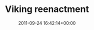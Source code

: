---
title:		"Viking reenactment"
type:		"photos"
mediatype:		"upload"
location:		"Dunderry, Ireland"
date:		"2011-09-24 16:42:14+00:00"
album:		"events"
filename:		"spirit-of-folk-shield.md"
series:		"spirit-of-folk"
cl_public_id:		"events/spirit-of-folk-shield"
cl_version:		1497002647
format:		"tiff"
bytes:		8126128
width:		2174
height:		1440
colours:
- "#1B2538"
- "#3C4E6D"
- "#B6C2DC"
- "#497E45"
- "#929A3F"
- "#ABB35F"
- "#1F3C23"
- "#6A6F7F"
- "#3B6F4A"
- "#061122"
- "#182933"
- "#302F37"
- "#ABC378"
- "#859113"
- "#152722"
- "#071B2C"
- "#2C3333"
- "#B9B775"
- "#C0CAA6"
- "#849452"
- "#637079"
- "#0A3712"
- "#8AB871"
- "#7791C2"
- "#3D576A"
- "#D4DFD3"
- "#959251"
exposure_mode:		"Manual"
program:		"Manual"
aperture:		"20.0"
focal_length:		"120.0 mm"
iso:		"8000"
shutter_speed:		"1/1000"
metering:		"Center-weighted average"
flash:		"Off, Did not fire"
white_balance:		"Custom"
colour_temp:		"4150"
has_crop:		"false"
orientation:		"Horizontal (normal)"
camera_model:		"NIKON D7000"
lens_info:		"18-200mm f/3.5-5.6"
artist:		"Matt Finucane"
x_resolution:		"300"
y_resolution:		"300"
---